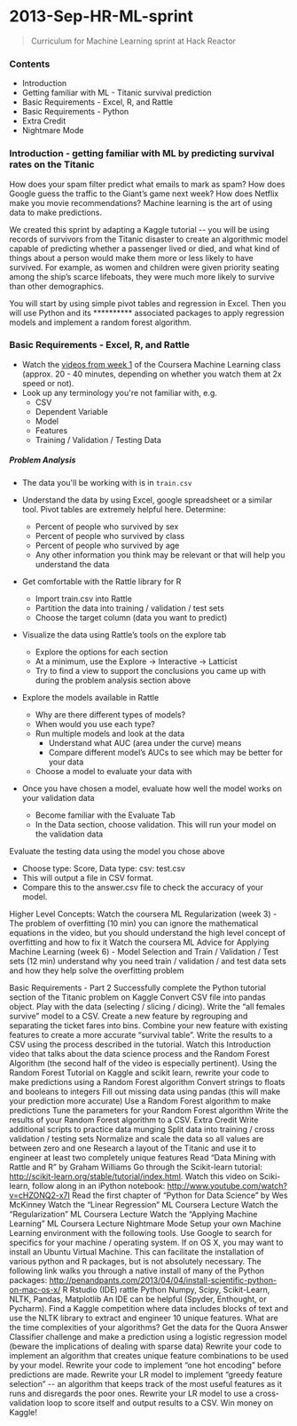 2013-Sep-HR-ML-sprint
=====================
> Curriculum for Machine Learning sprint at Hack Reactor

### Contents
* Introduction
* Getting familiar with ML - Titanic survival prediction
* Basic Requirements - Excel, R, and Rattle
* Basic Requirements - Python
* Extra Credit
* Nightmare Mode

### Introduction - getting familiar with ML by predicting survival rates on the Titanic
How does your spam filter predict what emails to mark as spam? How does Google guess the traffic to the Giant’s game next week? How does Netflix make you movie recommendations? Machine learning is the art of using data to make predictions.

We created this sprint by adapting a Kaggle tutorial -- you will be using records of survivors from the Titanic disaster to create an algorithmic model capable of predicting whether a passenger lived or died, and what kind of things about a person would make them more or less likely to have survived. For example, as women and children were given priority seating among the ship’s scarce lifeboats, they were much more likely to survive than other demographics.

You will start by using simple pivot tables and regression in Excel. Then you will use Python and its ********** associated packages to apply regression models and implement a random forest algorithm.

### Basic Requirements - Excel, R, and Rattle
* Watch the [videos from week 1](https://class.coursera.org/ml-003/lecture/index) of the Coursera Machine Learning class (approx. 20 - 40 minutes, depending on whether you watch them at 2x speed or not).
* Look up any terminology you're not familiar with, e.g.
  * CSV
  * Dependent Variable
  * Model
  * Features
  * Training / Validation / Testing Data


##### Problem Analysis

* The data you'll be working with is in ```train.csv```
* Understand the data by using Excel, google spreadsheet or a similar tool. Pivot tables are extremely helpful here. Determine:
  * Percent of people who survived by sex
  * Percent of people who survived by class
  * Percent of people who survived by age
  * Any other information you think may be relevant or that will help you understand the data

* Get comfortable with the Rattle library for R
  * Import train.csv into Rattle
  * Partition the data into training / validation / test sets
  * Choose the target column (data you want to predict)
* Visualize the data using Rattle’s tools on the explore tab
  * Explore the options for each section
  * At a minimum,  use the Explore → Interactive → Latticist
  * Try to find a view to support the conclusions you came up with during the problem analysis section above
* Explore the models available in Rattle
  * Why are there different types of models?
  * When would you use each type?
  * Run multiple models and look at the data
    * Understand what AUC (area under the curve) means
    * Compare different model’s AUCs to see which may be better for your data
  * Choose a model to evaluate your data with
* Once you have chosen a model, evaluate how well the model works on your validation data
  * Become familiar with the Evaluate Tab
  * In the Data section, choose validation.  This will run your model on the validation data

Evaluate the testing data using the model you chose above
* Choose type: Score, Data type: csv: test.csv
* This will output a file in CSV format.
* Compare this to the answer.csv file to check the accuracy of your model.

Higher Level Concepts:
Watch the coursera ML Regularization (week 3) - The problem of overfitting (10 min)
you can ignore the mathematical equations in the video, but you should understand the high level concept of overfitting and how to fix it
Watch the coursera ML Advice for Applying Machine Learning (week 6) - Model Selection and Train / Validation / Test sets (12 min)
understand why you need train / validation / and test data sets and how they help solve the overfitting problem

Basic Requirements - Part 2
Successfully complete the Python tutorial section of the Titanic problem on Kaggle
Convert CSV file into pandas object.
Play with the data (selecting / slicing / dicing).
Write the “all females survive” model to a CSV.
Create a new feature by regrouping and separating the ticket fares into bins.
Combine your new feature with existing features to create a more accurate “survival table”.
Write the results to a CSV using the process described in the tutorial.
Watch this Introduction video that talks about the data science process and the Random Forest Algorithm (the second half of the video is especially pertinent).
Using the Random Forest Tutorial on Kaggle and scikit learn, rewrite your code to make predictions using a Random Forest algorithm
Convert strings to floats and booleans to integers
Fill out missing data using pandas (this will make your prediction more accurate)
Use a Random Forest algorithm to make predictions
Tune the parameters for your Random Forest algorithm
Write the results of your Random Forest algorithm to a CSV.
Extra Credit
Write additional scripts to practice data munging
Split data into training / cross validation / testing sets
Normalize and scale the data so all values are between zero and one
Research a layout of the Titanic and use it to engineer at least two completely unique features
Read “Data Mining with Rattle and R” by Graham Williams
Go through the Scikit-learn tutorial: http://scikit-learn.org/stable/tutorial/index.html.
Watch this video on Sciki-learn, follow along in an iPython notebook: http://www.youtube.com/watch?v=cHZONQ2-x7I
Read the first chapter of “Python for Data Science” by Wes McKinney
Watch the “Linear Regression” ML Coursera Lecture
Watch the “Regularization” ML Coursera Lecture
Watch the “Applying Machine Learning” ML Coursera Lecture
Nightmare Mode
Setup your own Machine Learning environment with the following tools. Use Google to search for specifics for your machine / operating system.
If on OS X, you may want to install an Ubuntu Virtual Machine. This can facilitate the installation of various python and R packages, but is not absolutely necessary. The following link walks you through a native install of many of the Python packages: http://penandpants.com/2013/04/04/install-scientific-python-on-mac-os-x/
R
Rstudio (IDE)
rattle
Python
Numpy, Scipy, Scikit-Learn, NLTK, Pandas, Matplotlib
An IDE can be helpful (Spyder, Enthought, or Pycharm).
Find a Kaggle competition where data includes blocks of text and use the NLTK library to extract and engineer 10 unique features. What are the time complexities of your algorithms?
Get the data for the Quora Answer Classifier challenge and make a prediction using a logistic regression model (beware the implications of dealing with sparse data)
Rewrite your code to implement an algorithm that creates unique feature combinations to be used by your model.
Rewrite your code to implement “one hot encoding” before predictions are made.
Rewrite your LR model to implement  “greedy feature selection” -- an algorithm that keeps track of the most useful features as it runs and disregards the poor ones.
Rewrite your LR model to use a cross-validation loop to score itself and output results to a CSV.
Win money on Kaggle!


